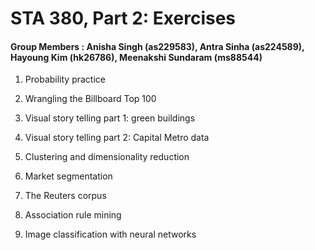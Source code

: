 # STA 380, Part 2: Exercises
#### Group Members : Anisha Singh (as229583), Antra Sinha (as224589), Hayoung Kim (hk26786), Meenakshi Sundaram (ms88544)

1. Probability practice

2. Wrangling the Billboard Top 100

3. Visual story telling part 1: green buildings

4. Visual story telling part 2: Capital Metro data

5. Clustering and dimensionality reduction

6. Market segmentation

7. The Reuters corpus

8. Association rule mining

9. Image classification with neural networks
